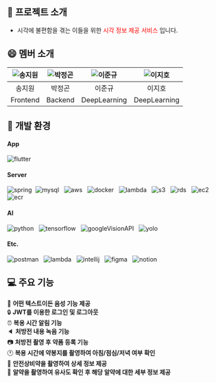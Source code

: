 ## :bell: 프로젝트 소개

- 시각에 불편함을 겪는 이들을 위한 <span style="color:red"> 시각 정보 제공 서비스 </span> 입니다.

## :smile: 멤버 소개

| ![송지원](https://github.com/almaeng2/.github/assets/110841041/5f94f681-3b33-4b0b-badb-ea11b7abaf69) | ![박정곤](https://github.com/almaeng2/.github/assets/110841041/f326aa9b-f786-4597-94b1-7d2122dcaff8) | ![이준규](https://github.com/almaeng2/.github/assets/110841041/ad4e277e-03ac-46a6-8702-66117f0445c8) | ![이지호](https://github.com/almaeng2/.github/assets/110841041/27c052f8-53a8-4991-b350-6fd76825d5b8) |
|:---------------------------------------------------------------------------------------------------------:|:---------------------------------------------------------------------------------------------------------:|:---------------------------------------------------------------------------------------------------------:|:---------------------------------------------------------------------------------------------------------:|
|                                                    송지원                                                    |                                                    박정곤                                                    |                                                    이준규                                                    |                                                    이지호                                                    |
|                                                 Frontend                                                  |                                                  Backend                                                  |                                               DeepLearning                                                |                                               DeepLearning                                                |

## :deciduous_tree: 개발 환경

#### App
![flutter](https://img.shields.io/badge/flutter-02569B?style=for-the-badge&logo=flutter&logoColor=white) &nbsp;

#### Server
![spring](https://img.shields.io/badge/Spring-6DB33F?style=for-the-badge&logo=spring&logoColor=white)&nbsp;
![mysql](https://img.shields.io/badge/MySQL-00000F?style=for-the-badge&logo=mysql&logoColor=white) &nbsp;
![aws](https://img.shields.io/badge/aws-FF9900?style=for-the-badge&logo=amazon&logoColor=white) &nbsp;
![docker](https://img.shields.io/badge/DOCKER-527FFF?style=for-the-badge&logo=docker&logoColor=white) &nbsp;
![lambda](https://img.shields.io/badge/lambda-FF9900?style=for-the-badge&logo=awslambda&logoColor=white) &nbsp;
![s3](https://img.shields.io/badge/s3-569A31?style=for-the-badge&logoColor=white) &nbsp;
![rds](https://img.shields.io/badge/rds-527FFD?style=for-the-badge&logoColor=white) &nbsp;
![ec2](https://img.shields.io/badge/ec2-FFB71B?style=for-the-badge&logoColor=white) &nbsp;
![ecr](https://img.shields.io/badge/ecr-FF9900?style=for-the-badge&logoColor=white) &nbsp;

#### AI
![python](https://img.shields.io/badge/python-3776AB?style=for-the-badge&logo=python&logoColor=white) &nbsp;
![tensorflow](https://img.shields.io/badge/tensorflow-FF6F00?style=for-the-badge&logo=tensorflow&logoColor=white) &nbsp;
![googleVisionAPI](https://img.shields.io/badge/googleAPI-4285F4?style=for-the-badge&logo=googlecloud&logoColor=white) &nbsp;
![yolo](https://img.shields.io/badge/yolo-512BD4?style=for-the-badge&logo=yolo&logoColor=white) &nbsp;

#### Etc.
![postman](https://img.shields.io/badge/postman-FF6C37?style=for-the-badge&logo=postman&logoColor=white) &nbsp;
![lambda](https://img.shields.io/badge/swagger-FF9900?style=for-the-badge&logo=swagger&logoColor=white) &nbsp;
![intellij](https://img.shields.io/badge/intellij_IDEA-000000?style=for-the-badge&logo=intellijIDEA&logoColor=white) &nbsp;
![figma](https://img.shields.io/badge/figma-F24e1e?style=for-the-badge&logo=figma&logoColor=white) &nbsp;
![notion](https://img.shields.io/badge/notion-000000?style=for-the-badge&logo=notion&logoColor=white) &nbsp;

## :computer: 주요 기능

:microphone: **어떤 텍스트이든 음성 기능 제공** <br>
:lock: **JWT를 이용한 로그인 및 로그아웃** <br>
:alarm_clock: **복용 시간 알림 기능** <br>
:speaker: **처방전 내용 녹음 기능** <br>
:camera: **처방전 촬영 후 약품 등록 기능** <br>
:clock1: **복용 시간에 약봉지를 촬영하여 아침/점심/저녁 여부 확인** <br>
:notebook: **안전상비약을 촬영하여 상세 정보 제공** <br>
:pill: **알약을 촬영하여 유사도 확인 후 해당 알약에 대한 세부 정보 제공** <br>
